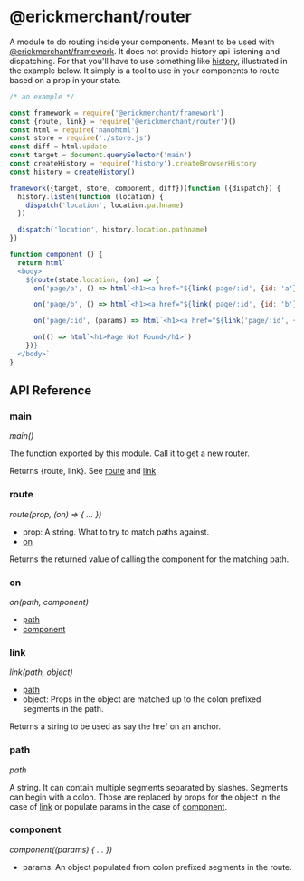 # @erickmerchant/router

A module to do routing inside your components. Meant to be used with [@erickmerchant/framework](https://github.com/erickmerchant/framework). It does not provide history api listening and dispatching. For that you'll have to use something like [history](https://npmjs.com/package/history), illustrated in the example below. It simply is a tool to use in your components to route based on a prop in your state.

``` javascript
/* an example */

const framework = require('@erickmerchant/framework')
const {route, link} = require('@erickmerchant/router')()
const html = require('nanohtml')
const store = require('./store.js')
const diff = html.update
const target = document.querySelector('main')
const createHistory = require('history').createBrowserHistory
const history = createHistory()

framework({target, store, component, diff})(function ({dispatch}) {
  history.listen(function (location) {
    dispatch('location', location.pathname)
  })

  dispatch('location', history.location.pathname)
})

function component () {
  return html`
  <body>
    ${route(state.location, (on) => {
      on('page/a', () => html`<h1><a href="${link('page/:id', {id: 'a'})}">Page A</a></h1>`)

      on('page/b', () => html`<h1><a href="${link('page/:id', {id: 'b'})}">Page B</a></h1>`)

      on('page/:id', (params) => html`<h1><a href="${link('page/:id', {id: params.id})}">Page ${params.id}</a></h1>`)

      on(() => html`<h1>Page Not Found</h1>`)
    })}
  </body>`
}
```

## API Reference

### main

_main()_

The function exported by this module. Call it to get a new router.

Returns {route, link}. See [route](#route) and [link](#link)

### route

_route(prop, (on) => { ... })_

- prop: A string. What to try to match paths against.
- [on](#on)

Returns the returned value of calling the component for the matching path.

### on

_on(path, component)_

- [path](#path)
- [component](#component)

### link

_link(path, object)_

- [path](#path)
- object: Props in the object are matched up to the colon prefixed segments in the path.

Returns a string to be used as say the href on an anchor.

### path

_path_

A string. It can contain multiple segments separated by slashes. Segments can begin with a colon. Those are replaced by props for the object in the case of [link](#link) or populate params in the case of [component](#component).

### component

_component((params) { ... })_

- params: An object populated from colon prefixed segments in the route.
